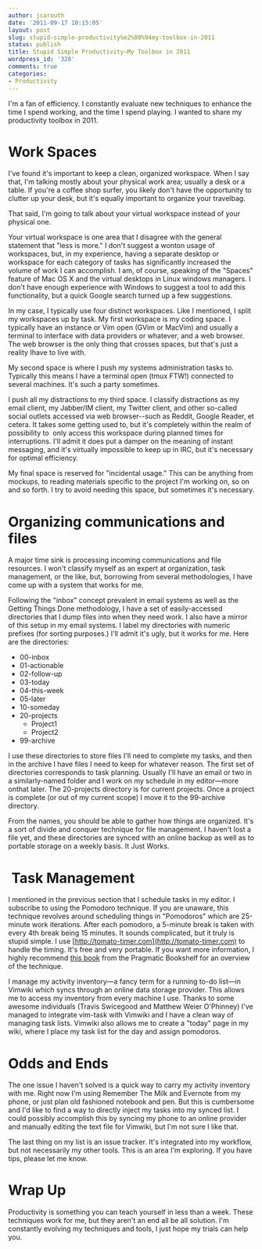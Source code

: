 ```yaml
---
author: jcarouth
date: '2011-09-17 10:15:05'
layout: post
slug: stupid-simple-productivity%e2%80%94my-toolbox-in-2011
status: publish
title: Stupid Simple Productivity—My Toolbox in 2011
wordpress_id: '328'
comments: true
categories:
- Productivity
---
```


I'm a fan of efficiency. I constantly evaluate new techniques to enhance the time I spend working, and the time I spend playing. I wanted to share my productivity toolbox in 2011.

# Work Spaces

I've found it's important to keep a clean, organized workspace. When I say that, I'm talking mostly about your physical work area; usually a desk or a table. If you're a coffee shop surfer, you likely don't have the opportunity to clutter up your desk, but it's equally important to organize your travelbag.

That said, I'm going to talk about your virtual workspace instead of your physical one.

Your virtual workspace is one area that I disagree with the general statement that "less is more." I don't suggest a wonton usage of workspaces, but, in my experience, having a separate desktop or workspace for each category of tasks has significantly increased the volume of work I can accomplish. I am, of course, speaking of the "Spaces" feature of Mac OS X and the virtual desktops in Linux windows managers. I don't have enough experience with Windows to suggest a tool to add this functionality, but a quick Google search turned up a few suggestions.

In my case, I typically use four distinct workspaces. Like I mentioned, I split my workspaces up by task. My first workspace is my coding space. I typically have an instance or Vim open (GVim or MacVim) and usually a terminal to interface with data providers or whatever, and a web browser. The web browser is the only thing that crosses spaces, but that's just a reality Ihave to live with.

My second space is where I push my systems administration tasks to. Typically this means I have a terminal open (tmux FTW!) connected to several machines. It's such a party sometimes.

I push all my distractions to my third space. I classify distractions as my email client, my Jabber/IM client, my Twitter client, and other so-called social outlets accessed via web browser--such as Reddit, Google Reader, et cetera. It takes some getting used to, but it's completely within the realm of possibility to  only access this workspace during planned times for interruptions. I'll admit it does put a damper on the meaning of instant messaging, and it's virtually impossible to keep up in IRC, but it's necessary for optimal efficiency.

My final space is reserved for "incidental usage." This can be anything from mockups, to reading materials specific to the project I'm working on, so on and so forth. I try to avoid needing this space, but sometimes it's necessary.

# Organizing communications and files

A major time sink is processing incoming communications and file resources. I won't classify myself as an expert at organization, task management, or the like, but, borrowing from several methodologies, I have come up with a system that works for me.

Following the "inbox" concept prevalent in email systems as well as the Getting Things Done methodology, I have a set of easily-accessed directories that I dump files into when they need work. I also have a mirror of this setup in my email systems. I label my directories with numeric prefixes (for sorting purposes.) I'll admit it's ugly, but it works for me. Here are the directories:

  * 00-inbox
  * 01-actionable
  * 02-follow-up
  * 03-today
  * 04-this-week
  * 05-later
  * 10-someday
  * 20-projects
    * Project1
    * Project2
  * 99-archive

I use these directories to store files I'll need to complete my tasks, and then in the archive I have files I need to keep for whatever reason. The first set of directories corresponds to task planning. Usually I'll have an email or two in a similarly-named folder and I work on my schedule in my editor—more onthat later. The 20-projects directory is for current projects. Once a project is complete (or out of my current scope) I move it to the 99-archive directory.

From the names, you should be able to gather how things are organized. It's a sort of divide and conquer technique for file management. I haven't lost a file yet, and these directories are synced with an online backup as well as to portable storage on a weekly basis. It Just Works.

#  Task Management

I mentioned in the previous section that I schedule tasks in my editor. I subscribe to using the Pomodoro technique. If you are unaware, this technique revolves around scheduling things in "Pomodoros" which are 25-minute work iterations. After each pomodoro, a 5-minute break is taken with every 4th break being 15 minutes. It sounds complicated, but it truly is stupid simple. I use [http://tomato-timer.com](http://tomato-timer.com) to handle the timing. It's free and very portable. If you want more information, I highly recommend [this book](http://pragprog.com/book/snfocus/pomodoro-technique-illustrated) from the Pragmatic Bookshelf for an overview of the technique.

I manage my activity inventory—a fancy term for a running to-do list—in Vimwiki which syncs through an online data storage provider. This allows me to access my inventory from every machine I use. Thanks to some awesome individuals (Travis Swicegood and Matthew Weier O'Phinney) I've managed to integrate vim-task with Vimwiki and I have a clean way of managing task lists. Vimwiki also allows me to create a "today" page in my wiki, where I place my task list for the day and assign pomodoros.

# Odds and Ends

The one issue I haven't solved is a quick way to carry my activity inventory with me. Right now I'm using Remember The Milk and Evernote from my phone, or just plan old fashioned notebook and pen. But this is cumbersome and I'd like to find a way to directly inject my tasks into my synced list. I could possibly accomplish this by syncing my phone to an online provider and manually editing the text file for Vimwiki, but I'm not sure I like that.

The last thing on my list is an issue tracker. It's integrated into my workflow, but not necessarily my other tools. This is an area I'm exploring. If you have tips, please let me know.

# Wrap Up

Productivity is something you can teach yourself in less than a week. These techniques work for me, but they aren't an end all be all solution. I'm constantly evolving my techniques and tools, I just hope my trials can help you.

